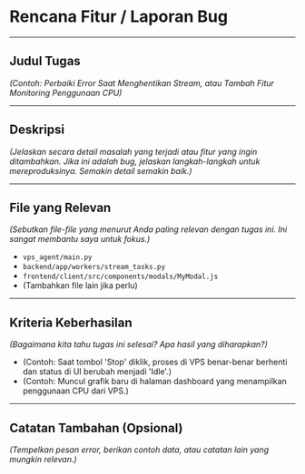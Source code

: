 # Rencana Fitur / Laporan Bug

---

## Judul Tugas
*(Contoh: Perbaiki Error Saat Menghentikan Stream, atau Tambah Fitur Monitoring Penggunaan CPU)*

---

## Deskripsi
*(Jelaskan secara detail masalah yang terjadi atau fitur yang ingin ditambahkan. Jika ini adalah bug, jelaskan langkah-langkah untuk mereproduksinya. Semakin detail semakin baik.)*

---

## File yang Relevan
*(Sebutkan file-file yang menurut Anda paling relevan dengan tugas ini. Ini sangat membantu saya untuk fokus.)*

- `vps_agent/main.py`
- `backend/app/workers/stream_tasks.py`
- `frontend/client/src/components/modals/MyModal.js`
- (Tambahkan file lain jika perlu)

---

## Kriteria Keberhasilan
*(Bagaimana kita tahu tugas ini selesai? Apa hasil yang diharapkan?)*

- (Contoh: Saat tombol 'Stop' diklik, proses di VPS benar-benar berhenti dan status di UI berubah menjadi 'Idle'.)
- (Contoh: Muncul grafik baru di halaman dashboard yang menampilkan penggunaan CPU dari VPS.)

---

## Catatan Tambahan (Opsional)
*(Tempelkan pesan error, berikan contoh data, atau catatan lain yang mungkin relevan.)*
